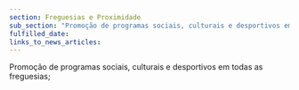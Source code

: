 ```yaml
---
section: Freguesias e Proximidade
sub_section: "Promoção de programas sociais, culturais e desportivos em todas as freguesias"
fulfilled_date:
links_to_news_articles:
---
```


Promoção de programas sociais, culturais e desportivos em todas as freguesias;
